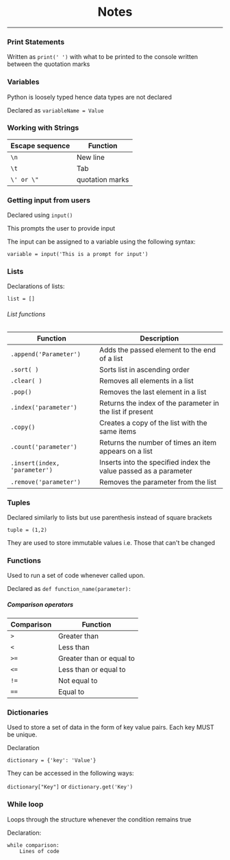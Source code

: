 <h1 style="text-align: center">Notes</h1>
<hr>

### Print Statements

Written as `print(' ')` with what to be printed to the console written between the quotation marks

### Variables

Python is loosely typed hence data types are not declared

Declared as `variableName = Value`

### Working with Strings

| Escape sequence | Function        |
|-----------------|-----------------|
| `\n `           | New line        |
| `\t  `          | Tab             |
| `\' or \" `     | quotation marks |

### Getting input from users

Declared using `input()`

This prompts the user to provide input

The input can be assigned to a variable using the following syntax:

`variable = input('This is a prompt for input')`

### Lists

Declarations of lists:

`list = []`

###### List functions

| Function                      | Description                                                      |
|-------------------------------|------------------------------------------------------------------|
| `.append('Parameter')`        | Adds the passed element to the end of a list                     |
| `.sort( ) `                   | Sorts list in ascending order                                    |
| `.clear( ) `                  | Removes all elements in a list                                   |
| `.pop()  `                    | Removes the last element in a list                               |
| `.index('parameter')`         | Returns the index of the parameter in the list if present        |
| `.copy()`                     | Creates a copy of the list with the same items                   |
| `.count('parameter')`         | Returns the number of times an item appears on a list            |
| `.insert(index, 'parameter')` | Inserts into the specified index the value passed as a parameter |
| `.remove('parameter')`        | Removes the parameter from the list                              |

### Tuples

Declared similarly to lists but use parenthesis instead of square brackets

`tuple = (1,2)`

They are used to store immutable values i.e. Those that can't be changed

### Functions

Used to run a set of code whenever called upon.

Declared as `def function_name(parameter):`

##### Comparison operators

| Comparison | Function                 |
|------------|--------------------------|
| `>`        | Greater than             |
| `<`        | Less than                |
| `>=`       | Greater than or equal to |
| `<=`       | Less than or equal to    |
| `!=`       | Not equal to             |
| `==`       | Equal to                 |

### Dictionaries

Used to store a set of data in the form of key value pairs. Each key MUST be unique.

Declaration

`dictionary = {'key': 'Value'}`

They can be accessed in the following ways:

`dictionary["Key"]` or `dictionary.get('Key')`

### While loop

Loops through the structure whenever the condition remains true

Declaration:

    while comparison:
        Lines of code
